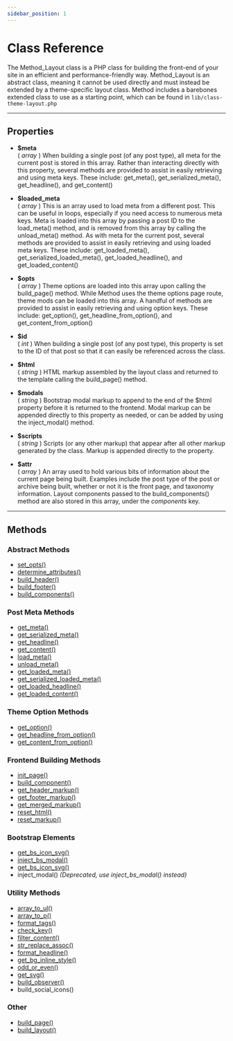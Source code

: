 ```yaml
---
sidebar_position: 1
---
```


# Class Reference

The Method_Layout class is a PHP class for building the front-end of your site in an efficient and performance-friendly way. Method_Layout is an abstract class, meaning it cannot be used directly and must instead be extended by a theme-specific layout class. Method includes a barebones extended class to use as a starting point, which can be found in `lib/class-theme-layout.php`

***

## Properties

- **$meta**  
( _array_ ) When building a single post (of any post type), all meta for the current post is stored in this array. Rather than interacting directly with this property, several methods are provided to assist in easily retrieving and using meta keys. These include: get_meta(), get_serialized_meta(), get_headline(), and get_content()  
  
- **$loaded_meta**  
( _array_ ) This is an array used to load meta from a different post. This can be useful in loops, especially if you need access to numerous meta keys. Meta is loaded into this array by passing a post ID to the load_meta() method, and is removed from this array by calling the unload_meta() method. As with meta for the current post, several methods are provided to assist in easily retrieving and using loaded meta keys. These include: get_loaded_meta(), get_serialized_loaded_meta(), get_loaded_headline(), and get_loaded_content()  
  
- **$opts**  
( _array_ ) Theme options are loaded into this array upon calling the build_page() method. While Method uses the theme options page route, theme mods can be loaded into this array. A handful of methods are provided to assist in easily retrieving and using option keys. These include: get_option(), get_headline_from_option(), and get_content_from_option()  
  
- **$id**  
( _int_ ) When building a single post (of any post type), this property is set to the ID of that post so that it can easily be referenced across the class.  
  
- **$html**  
( _string_ ) HTML markup assembled by the layout class and returned to the template calling the build_page() method.  
  
- **$modals**  
( _string_ ) Bootstrap modal markup to append to the end of the $html property before it is returned to the frontend. Modal markup can be appended directly to this property as needed, or can be added by using the inject_modal() method.
  
- **$scripts**  
( _string_ ) Scripts (or any other markup) that appear after all other markup generated by the class. Markup is appended directly to the property.  
  
- **$attr**  
( _array_ ) An array used to hold various bits of information about the current page being built. Examples include the post type of the post or archive being built, whether or not it is the front page, and taxonomy information. Layout components passed to the build_components() method are also stored in this array, under the _components_ key.

***

## Methods

### Abstract Methods

- [set_opts()](/docs/method-layout/methods/set_opts())
- [determine_attributes()](/docs/method-layout/methods/determine_attributes())
- [build_header()](/docs/method-layout/methods/build_header())
- [build_footer()](/docs/method-layout/methods/build_footer())
- [build_components()](/docs/method-layout/methods/build_components())

### Post Meta Methods

- [get_meta()](/docs/method-layout/methods/get_meta())
- [get_serialized_meta()](/docs/method-layout/methods/get_serialized_meta())
- [get_headline()](/docs/method-layout/methods/get_headline())
- [get_content()](/docs/method-layout/methods/get_content())
- [load_meta()](/docs/method-layout/methods/load_meta())
- [unload_meta()](/docs/method-layout/methods/unload_meta())
- [get_loaded_meta()](/docs/method-layout/methods/get_loaded_meta())
- [get_serialized_loaded_meta()](/docs/method-layout/methods/get_serialized_loaded_meta())
- [get_loaded_headline()](/docs/method-layout/methods/get_loaded_headline())
- [get_loaded_content()](/docs/method-layout/methods/get_loaded_content())

### Theme Option Methods

- [get_option()](/docs/method-layout/methods/get_option())
- [get_headline_from_option()](/docs/method-layout/methods/get_headline_from_option())
- [get_content_from_option()](/docs/method-layout/methods/get_content_from_option())

### Frontend Building Methods

- [init_page()](/docs/method-layout/methods/init_page())
- [build_component()](/docs/method-layout/methods/build_component())
- [get_header_markup()](/docs/method-layout/methods/get_header_markup())
- [get_footer_markup()](/docs/method-layout/methods/get_footer_markup())
- [get_merged_markup()](/docs/method-layout/methods/get_merged_markup())
- [reset_html()](/docs/method-layout/methods/reset_html())
- [reset_markup()](/docs/method-layout/methods/reset_markup())

### Bootstrap Elements

- [get_bs_icon_svg()](/docs/method-layout/methods/get_bs_icon_svg())
- [inject_bs_modal()](/docs/method-layout/methods/inject_bs_modal())
- [get_bs_icon_svg()](/docs/method-layout/methods/get_bs_icon_svg())
- inject\_modal() _(Deprecated, use inject\_bs\_modal() instead)_

### Utility Methods

- [array_to_ul()](/docs/method-layout/methods/array_to_ul())
- [array_to_p()](/docs/method-layout/methods/array_to_p())
- [format_tags()](/docs/method-layout/methods/format_tags())
- [check_key()](/docs/method-layout/methods/check_key())
- [filter_content()](/docs/method-layout/methods/filter_content())
- [str_replace_assoc()](/docs/method-layout/methods/str_replace_assoc())
- [format_headline()](/docs/method-layout/methods/format_headline())
- [get_bg_inline_style()](/docs/method-layout/methods/get_bg_inline_style())
- [odd_or_even()](/docs/method-layout/methods/odd_or_even())
- [get_svg()](/docs/method-layout/methods/get_svg())
- [build_observer()](/docs/method-layout/methods/build_observer())
- build_social_icons()

### Other

- [build_page()](/docs/method-layout/methods/build_page())
- [build_layout()](/docs/method-layout/methods/build_layout())
